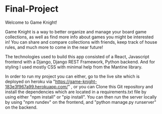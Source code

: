 # Final-Project
Welcome to Game Knight!

Game Knight is a way to better organize and manage your board game collections,
as well as find more info about games you might be interested in! You can share and compare collections with friends, keep track of house rules,
and much more to come in the near future!

The technologies used to build this app consisted of a React, Javascript frontend with a Django, Django REST Framework, Python backend.
And for styling I used mostly CSS with minimal help from the Mantine library.

In order to run my project you can either, go to the live site which is deployed on heroku via "https://game-knight-183e3f967a99.herokuapp.com/" ,
or you can Clone this Git repository and install the dependencies which are located in a requirements.txt file by using either "npm install" or "pip install".
You can then run the server locally by using "npm rundev" on the frontend, and "python manage.py runserver" on the backend.
